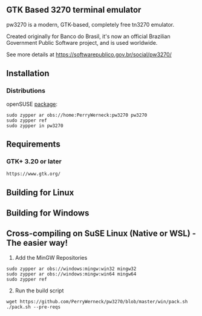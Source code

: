 
## GTK Based 3270 terminal emulator

pw3270 is a modern, GTK-based, completely free tn3270 emulator. 

Created originally for Banco do Brasil, it's now an official Brazilian Government Public Software project, and is used worldwide. 

See more details at https://softwarepublico.gov.br/social/pw3270/

## Installation

### Distributions

openSUSE [package](https://build.opensuse.org/project/show/home:PerryWerneck:pw3270):

```
sudo zypper ar obs://home:PerryWerneck:pw3270 pw3270
sudo zypper ref
sudo zypper in pw3270
```

## Requirements

### GTK+ 3.20 or later
	https://www.gtk.org/


## Building for Linux



## Building for Windows

Cross-compiling on SuSE Linux (Native or WSL) - The easier way!
---------------------------------------------------------------

1. Add the MinGW Repositories

```
sudo zypper ar obs://windows:mingw:win32 mingw32
sudo zypper ar obs://windows:mingw:win64 mingw64
sudo zypper ref
```

2. Run the build script

```
wget https://github.com/PerryWerneck/pw3270/blob/master/win/pack.sh
./pack.sh --pre-reqs
```
